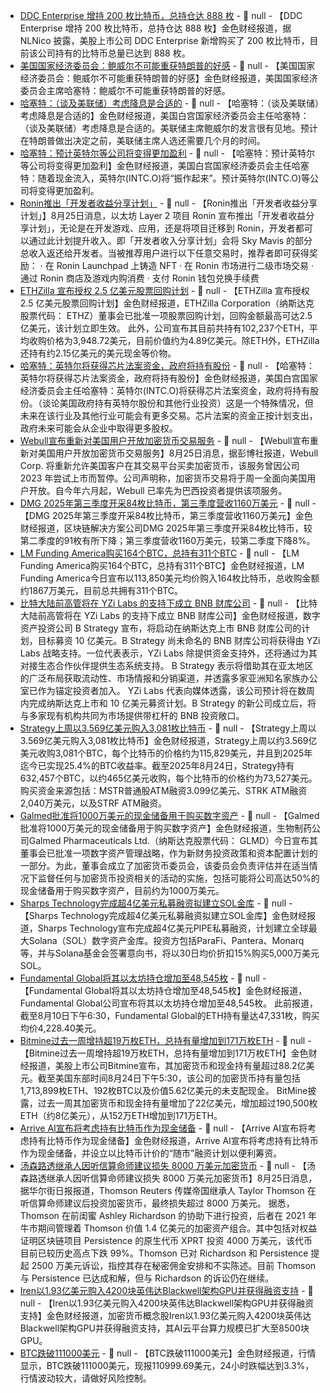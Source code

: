 - [DDC Enterprise 增持 200 枚比特币，总持仓达 888 枚]() - 📰 null - 【DDC Enterprise 增持 200 枚比特币，总持仓达 888 枚】金色财经报道，据 NLNico 披露，美股上市公司 DDC Enterprise 新增购买了 200 枚比特币，目前该公司持有的比特币总量已达到 888 枚。
- [美国国家经济委员会：鲍威尔不可能重获特朗普的好感]() - 📰 null - 【美国国家经济委员会：鲍威尔不可能重获特朗普的好感】金色财经报道，美国国家经济委员会主席哈塞特：鲍威尔不可能重获特朗普的好感。
- [哈塞特：（谈及美联储）考虑降息是合适的]() - 📰 null - 【哈塞特：（谈及美联储）考虑降息是合适的】金色财经报道，美国白宫国家经济委员会主任哈塞特：（谈及美联储）考虑降息是合适的。美联储主席鲍威尔的发言很有见地。预计在特朗普做出决定之前，美联储主席人选还需要几个月的时间。
- [哈塞特：预计英特尔等公司将变得更加盈利]() - 📰 null - 【哈塞特：预计英特尔等公司将变得更加盈利】金色财经报道，美国白宫国家经济委员会主任哈塞特：随着现金流入，英特尔(INTC.O)将“振作起来”。预计英特尔(INTC.O)等公司将变得更加盈利。
- [Ronin推出「开发者收益分享计划」](https://blog.roninchain.com/p/builder-revenue-share-program) - 📰 null - 【Ronin推出「开发者收益分享计划」】8月25日消息，以太坊 Layer 2 项目 Ronin 宣布推出「开发者收益分享计划」，无论是在开发游戏、应用，还是将项目迁移到 Ronin，开发者都可以通过此计划提升收入。即「开发者收入分享计划」会将 Sky Mavis 的部分总收入返还给开发者。当被推荐用户进行以下任意交易时，推荐者即可获得奖励： 
· 在 Ronin Launchpad 上铸造 NFT 
· 在 Ronin 市场进行二级市场交易 
· 通过 Ronin 商店及游戏内购消费 
· 支付 Ronin 钱包兑换手续费
- [ETHZilla 宣布授权 2.5 亿美元股票回购计划](https://www.prnewswire.com/news-releases/ethzilla-announces-authorization-of-250-million-stock-repurchase-program-302537603.html) - 📰 null - 【ETHZilla 宣布授权 2.5 亿美元股票回购计划】金色财经报道，ETHZilla Corporation（纳斯达克股票代码： ETHZ）董事会已批准一项股票回购计划，回购金额最高可达2.5亿美元，该计划立即生效。 
此外，公司宣布其目前共持有102,237个ETH，平均收购价格为3,948.72美元，目前价值约为4.89亿美元。除ETH外，ETHZilla还持有约2.15亿美元的美元现金等价物。
- [哈塞特：英特尔将获得芯片法案资金，政府将持有股份]() - 📰 null - 【哈塞特：英特尔将获得芯片法案资金，政府将持有股份】金色财经报道，美国白宫国家经济委员会主任哈塞特：英特尔(INTC.O)将获得芯片法案资金，政府将持有股份。（谈论美国政府持有英特尔股份和其他行业投资）这是一个特殊情况，但未来在该行业及其他行业可能会有更多交易。芯片法案的资金正按计划支出，政府未来可能会从企业中取得更多股权。
- [Webull宣布重新对美国用户开放加密货币交易服务](https://www.bloomberg.com/news/articles/2025-08-25/webull-starts-offering-crypto-trading-to-us-customers-again) - 📰 null - 【Webull宣布重新对美国用户开放加密货币交易服务】8月25日消息，据彭博社报道，Webull Corp. 将重新允许美国客户在其交易平台买卖加密货币，该服务曾因公司 2023 年尝试上市而暂停。公司声明称，加密货币交易将于周一全面向美国用户开放。自今年六月起，Webull 已率先为巴西投资者提供该项服务。
- [DMG 2025年第三季度开采84枚比特币，第三季度营收1160万美元]() - 📰 null - 【DMG 2025年第三季度开采84枚比特币，第三季度营收1160万美元】金色财经报道，区块链解决方案公司DMG 2025年第三季度开采84枚比特币，较第二季度的91枚有所下降；第三季度营收1160万美元，较第二季度下降8%。
- [LM Funding America购买164个BTC，总持有311个BTC](https://x.com/btcNLNico/status/1959949980002603500) - 📰 null - 【LM Funding America购买164个BTC，总持有311个BTC】金色财经报道，LM Funding America今日宣布以113,850美元均价购入164枚比特币，总收购金额约1867万美元，目前总共拥有311个BTC。
- [比特大陆前高管将在 YZi Labs 的支持下成立 BNB 财库公司](https://www.theblock.co/post/368075/b-strategy-1-billion-bnb-treasury?utm_source=twitter&utm_medium=social) - 📰 null - 【比特大陆前高管将在 YZi Labs 的支持下成立 BNB 财库公司】金色财经报道，数字资产投资公司 B Strategy 宣布，将启动在纳斯达克上市 BNB 财库公司的计划，目标募资 10 亿美元。B Strategy 尚未命名的 BNB 财库公司将获得由 YZi Labs 战略支持。一位代表表示，YZi Labs 除提供资金支持外，还将通过为其对接生态合作伙伴提供生态系统支持。 
B Strategy 表示将借助其在亚太地区的广泛布局获取流动性、市场情报和分销渠道，并透露多家亚洲知名家族办公室已作为锚定投资者加入。 
YZi Labs 代表向媒体透露，该公司预计将在数周内完成纳斯达克上市和 10 亿美元募资计划。B Strategy 的新公司成立后，将与多家现有机构共同为市场提供带杠杆的 BNB 投资敞口。
- [Strategy上周以3.569亿美元购入3,081枚比特币](https://x.com/Strategy/status/1959949247500951768) - 📰 null - 【Strategy上周以3.569亿美元购入3,081枚比特币】金色财经报道，Strategy上周以约3.569亿美元收购3,081个BTC，每个比特币的价格约为115,829美元，并且到2025年迄今已实现25.4%的BTC收益率。截至2025年8月24日，Strategy持有632,457个BTC，以约465亿美元收购，每个比特币的价格约为73,527美元。 
购买资金来源包括：MSTR普通股ATM融资3.099亿美元、STRK ATM融资2,040万美元，以及STRF ATM融资。
- [Galmed批准将1000万美元的现金储备用于购买数字资产](https://www.prnewswire.com/news-releases/galmed-announces-digital-asset-management-strategy-to-enhance-capital-efficiency-and-drive-shareholder-value-302537588.html) - 📰 null - 【Galmed批准将1000万美元的现金储备用于购买数字资产】金色财经报道，生物制药公司Galmed Pharmaceuticals Ltd.（纳斯达克股票代码： GLMD）今日宣布其董事会已批准一项数字资产管理战略，作为新财务投资政策和资本配置计划的一部分。为此，董事会成立了加密货币委员会，该委员会负责评估并在适当情况下监督任何与加密货币投资相关的活动的实施，包括可能将公司高达50%的现金储备用于购买数字资产，目前约为1000万美元。
- [Sharps Technology完成超4亿美元私募融资拟建立SOL金库](https://www.prnewswire.com/news-releases/sharps-technology-inc-announces-over-400-million-private-placement-seeking-to-establish-the-largest-solana-digital-asset-treasury-strategy-302537587.html?tc=eml_cleartime) - 📰 null - 【Sharps Technology完成超4亿美元私募融资拟建立SOL金库】金色财经报道，Sharps Technology宣布完成超4亿美元PIPE私募融资，计划建立全球最大Solana（SOL）数字资产金库。投资方包括ParaFi、Pantera、Monarq等，并与Solana基金会签署意向书，将以30日均价折扣15%购买5,000万美元SOL。
- [Fundamental Global将其以太坊持仓增加至48,545枚]() - 📰 null - 【Fundamental Global将其以太坊持仓增加至48,545枚】金色财经报道，Fundamental Global公司宣布将其以太坊持仓增加至48,545枚。 
此前报道，截至8月10日下午6:30，Fundamental Global的ETH持有量达47,331枚，购买均价4,228.40美元。
- [Bitmine过去一周增持超19万枚ETH，总持有量增加到171万枚ETH](https://x.com/cryptounfolded/status/1959942061005631963) - 📰 null - 【Bitmine过去一周增持超19万枚ETH，总持有量增加到171万枚ETH】金色财经报道，美股上市公司Bitmine宣布，其加密货币和现金持有量超过88.2亿美元。截至美国东部时间8月24日下午5:30，该公司的加密货币持有量包括1,713,899枚ETH、192枚BTC以及价值5.62亿美元的未支配现金。 
BitMine披露，过去一周其加密货币和现金持有量增加了22亿美元，增加超过190,500枚ETH（约8亿美元），从152万ETH增加到171万ETH。
- [Arrive AI宣布将考虑持有比特币作为现金储备]() - 📰 null - 【Arrive AI宣布将考虑持有比特币作为现金储备】金色财经报道，Arrive AI宣布将考虑持有比特币作为现金储备，并设立以比特币计价的“随市”融资计划以便利筹资。
- [汤森路透继承人因听信算命师建议损失 8000 万美元加密货币]() - 📰 null - 【汤森路透继承人因听信算命师建议损失 8000 万美元加密货币】8月25日消息，据华尔街日报报道，Thomson Reuters 传媒帝国继承人 Taylor Thomson 在听信算命师建议后投资加密货币，最终损失超过 8000 万美元。 
据悉，Thomson 在前闺蜜 Ashley Richardson 的协助下进行投资，后者在 2021 年牛市期间管理着 Thomson 价值 1.4 亿美元的加密资产组合。其中包括对权益证明区块链项目 Persistence 的原生代币 XPRT 投资 4000 万美元，该代币目前已较历史高点下跌 99%。Thomson 已对 Richardson 和 Persistence 提起 2500 万美元诉讼，指控其存在秘密佣金安排和不实陈述。目前 Thomson 与 Persistence 已达成和解，但与 Richardson 的诉讼仍在继续。
- [Iren以1.93亿美元购入4200块英伟达Blackwell架构GPU并获得融资支持]() - 📰 null - 【Iren以1.93亿美元购入4200块英伟达Blackwell架构GPU并获得融资支持】金色财经报道，加密货币概念股Iren以1.93亿美元购入4200块英伟达Blackwell架构GPU并获得融资支持，其AI云平台算力规模已扩大至8500块GPU。
- [BTC跌破111000美元]() - 📰 null - 【BTC跌破111000美元】金色财经报道，行情显示，BTC跌破111000美元，现报110999.69美元，24小时跌幅达到3.3%，行情波动较大，请做好风险控制。
